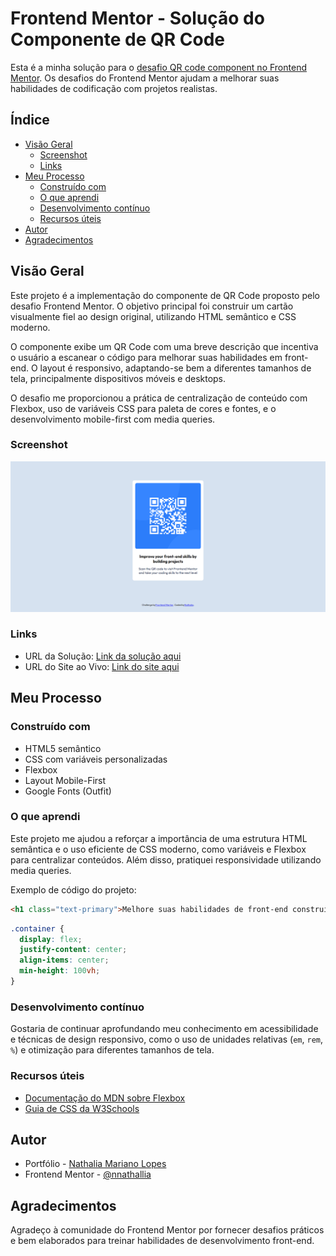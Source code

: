 # Frontend Mentor - Solução do Componente de QR Code

Esta é a minha solução para o [desafio QR code component no Frontend Mentor](https://www.frontendmentor.io/challenges/qr-code-component-iux_sIO_H). Os desafios do Frontend Mentor ajudam a melhorar suas habilidades de codificação com projetos realistas.

## Índice

- [Visão Geral](#visão-geral)
  - [Screenshot](#screenshot)
  - [Links](#links)
- [Meu Processo](#meu-processo)
  - [Construído com](#construído-com)
  - [O que aprendi](#o-que-aprendi)
  - [Desenvolvimento contínuo](#desenvolvimento-contínuo)
  - [Recursos úteis](#recursos-úteis)
- [Autor](#autor)
- [Agradecimentos](#agradecimentos)

## Visão Geral

Este projeto é a implementação do componente de QR Code proposto pelo desafio Frontend Mentor. O objetivo principal foi construir um cartão visualmente fiel ao design original, utilizando HTML semântico e CSS moderno.

O componente exibe um QR Code com uma breve descrição que incentiva o usuário a escanear o código para melhorar suas habilidades em front-end. O layout é responsivo, adaptando-se bem a diferentes tamanhos de tela, principalmente dispositivos móveis e desktops.

O desafio me proporcionou a prática de centralização de conteúdo com Flexbox, uso de variáveis CSS para paleta de cores e fontes, e o desenvolvimento mobile-first com media queries.

### Screenshot

![Screenshot do projeto](/assets/images/screencapture-qr-code.png)


### Links

- URL da Solução: [Link da solução aqui](https://github.com/nnathalia/QR-Code-Card)
- URL do Site ao Vivo: [Link do site aqui](https://nnathalia.github.io/QR-Code-Card/)

## Meu Processo

### Construído com

- HTML5 semântico
- CSS com variáveis personalizadas
- Flexbox
- Layout Mobile-First
- Google Fonts (Outfit)

### O que aprendi

Este projeto me ajudou a reforçar a importância de uma estrutura HTML semântica e o uso eficiente de CSS moderno, como variáveis e Flexbox para centralizar conteúdos. Além disso, pratiquei responsividade utilizando media queries.

Exemplo de código do projeto:

```html
<h1 class="text-primary">Melhore suas habilidades de front-end construindo projetos</h1>
```

```css
.container {
  display: flex;
  justify-content: center;
  align-items: center;
  min-height: 100vh;
}
```

### Desenvolvimento contínuo

Gostaria de continuar aprofundando meu conhecimento em acessibilidade e técnicas de design responsivo, como o uso de unidades relativas (`em`, `rem`, `%`) e otimização para diferentes tamanhos de tela.

### Recursos úteis

- [Documentação do MDN sobre Flexbox](https://developer.mozilla.org/pt-BR/docs/Web/CSS/CSS_Flexible_Box_Layout/Basic_Concepts_of_Flexbox)
- [Guia de CSS da W3Schools](https://www.w3schools.com/css/)

## Autor

- Portfólio - [Nathalia Mariano Lopes](https://www.linkedin.com/in/nnathallia/)
- Frontend Mentor - [@nnathallia](https://www.frontendmentor.io/profile/nnathalia)

## Agradecimentos

Agradeço à comunidade do Frontend Mentor por fornecer desafios práticos e bem elaborados para treinar habilidades de desenvolvimento front-end.
